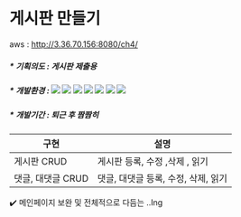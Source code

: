 # 게시판 만들기

aws : http://3.36.70.156:8080/ch4/

 ##### * 기획의도 : 게시판 제출용
#####  * 개발환경 : <img src="https://img.shields.io/badge/JAVA-inactive?style=flat&logo=Java&logoColor=007396"/>  <img src="https://img.shields.io/badge/JavaScript-yellow?style=flat&logo=JavaScript&logoColor=F7DF1E"/>   <img src="https://img.shields.io/badge/HTML5-white?style=flat&logo=HTML5&logoColor=E34F26"/>  <img src="https://img.shields.io/badge/CSS-white?style=flat&logo=CSS3&logoColor=1572B6"/>  <img src="https://img.shields.io/badge/JQUERY-blue?style=flat&logo=jQuery&logoColor=0769AD"/>  <img src="https://img.shields.io/badge/SPRING-green?style=flat&logo=Spring&logoColor=6DB33F"/>  <img src="https://img.shields.io/badge/TomCat-yellow?style=flat&logo=ApacheTomcat&logoColor=F8DC75"/>
##### * 개발기간  : 퇴근 후 짬짬히


|구현|설명|  
|------|------|
|게시판 CRUD| 게시판 등록, 수정 ,삭제 , 읽기|
|댓글, 대댓글 CRUD| 댓글, 대댓글 등록, 수정, 삭제, 읽기|

✔️ 메인페이지 보완 및 전체적으로 다듬는 ..Ing

